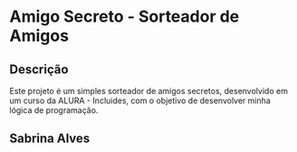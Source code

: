 # Amigo Secreto - Sorteador de Amigos

## Descrição
Este projeto é um simples sorteador de amigos secretos, desenvolvido em um curso da ALURA - Incluides, com o objetivo de desenvolver minha lógica de programação.

## Sabrina Alves
